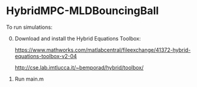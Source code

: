 # HybridMPC-MLDBouncingBall


To run simulations:


0) Download and install the Hybrid Equations Toolbox:

      https://www.mathworks.com/matlabcentral/fileexchange/41372-hybrid-equations-toolbox-v2-04
  
      http://cse.lab.imtlucca.it/~bemporad/hybrid/toolbox/
    
1) Run main.m

